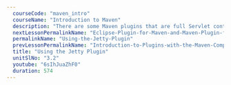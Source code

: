 ```yaml
---
  courseCode: "maven_intro"
  courseName: "Introduction to Maven"
  description: "There are some Maven plugins that are full Servlet containers. We'll look at an example: the Jetty plugin, and we'll see how it makes developing web applications easier."
  nextLessonPermalinkName: "Eclipse-Plugin-for-Maven-and-Maven-Plugin-for-Eclipse"
  permalinkName: "Using-the-Jetty-Plugin"
  prevLessonPermalinkName: "Introduction-to-Plugins-with-the-Maven-Compiler-Plugin"
  title: "Using the Jetty Plugin"
  unitSlNo: "3.2"
  youtube: "6sIhJuaZhF0"
  duration: 574
---
```

